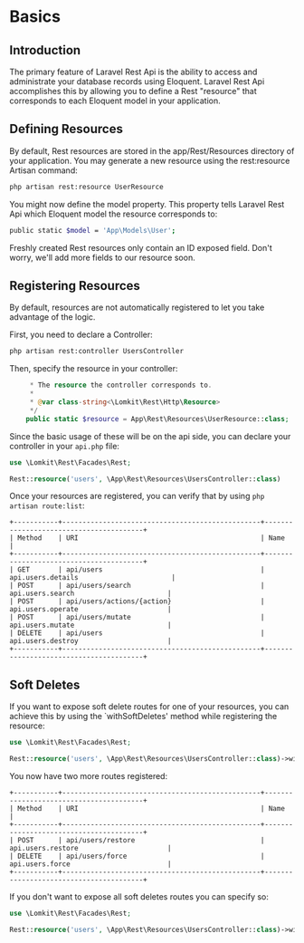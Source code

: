 # Basics

## Introduction

The primary feature of Laravel Rest Api is the ability to access and administrate your database records using Eloquent. Laravel Rest Api accomplishes this by allowing you to define a Rest "resource" that corresponds to each Eloquent model in your application. 

## Defining Resources

By default, Rest resources are stored in the app/Rest/Resources directory of your application. You may generate a new resource using the rest:resource Artisan command:

```bash
php artisan rest:resource UserResource
```
You might now define the model property. This property tells Laravel Rest Api which Eloquent model the resource corresponds to:

```bash
public static $model = 'App\Models\User';
```

Freshly created Rest resources only contain an ID exposed field. Don't worry, we'll add more fields to our resource soon.

## Registering Resources

By default, resources are not automatically registered to let you take advantage of the logic.

First, you need to declare a Controller:

```bash
php artisan rest:controller UsersController
```

Then, specify the resource in your controller:

```php
     * The resource the controller corresponds to.
     *
     * @var class-string<\Lomkit\Rest\Http\Resource>
     */
    public static $resource = App\Rest\Resources\UserResource::class;
```

Since the basic usage of these will be on the api side, you can declare your controller in your `api.php` file:
```php [api.php]
use \Lomkit\Rest\Facades\Rest;

Rest::resource('users', \App\Rest\Resources\UsersController::class)
```

Once your resources are registered, you can verify that by using `php artisan route:list`:

```
+-----------+-------------------------------------------------+----------------------------------------+  
| Method    | URI                                             | Name                                   |  
+-----------+-------------------------------------------------+----------------------------------------+  
| GET       | api/users                                       | api.users.details                       |  
| POST      | api/users/search                                | api.users.search                       |  
| POST      | api/users/actions/{action}                      | api.users.operate                      |  
| POST      | api/users/mutate                                | api.users.mutate                       |  
| DELETE    | api/users                                       | api.users.destroy                      |  
+-----------+-------------------------------------------------+----------------------------------------+
```

## Soft Deletes

If you want to expose soft delete routes for one of your resources, you can achieve this by using the `withSoftDeletes' method while registering the resource:
```php [api.php]
use \Lomkit\Rest\Facades\Rest;

Rest::resource('users', \App\Rest\Resources\UsersController::class)->withSoftDeletes()
```

You now have two more routes registered:
```
+-----------+-------------------------------------------------+----------------------------------------+  
| Method    | URI                                             | Name                                   |  
+-----------+-------------------------------------------------+----------------------------------------+  
| POST      | api/users/restore                               | api.users.restore                      |  
| DELETE    | api/users/force                                 | api.users.force                        |  
+-----------+-------------------------------------------------+----------------------------------------+
```

If you don't want to expose all soft deletes routes you can specify so:
```php [api.php]
use \Lomkit\Rest\Facades\Rest;

Rest::resource('users', \App\Rest\Resources\UsersController::class)->withSoftDeletes(['forceDelete', 'restore'])
```
